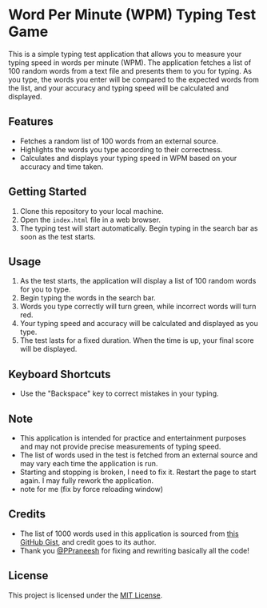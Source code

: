 # Word Per Minute (WPM) Typing Test Game

This is a simple typing test application that allows you to measure your typing speed in words per minute (WPM). The application fetches a list of 100 random words from a text file and presents them to you for typing. As you type, the words you enter will be compared to the expected words from the list, and your accuracy and typing speed will be calculated and displayed.

## Features

- Fetches a random list of 100 words from an external source.
- Highlights the words you type according to their correctness.
- Calculates and displays your typing speed in WPM based on your accuracy and time taken.

## Getting Started

1. Clone this repository to your local machine.
2. Open the `index.html` file in a web browser.
3. The typing test will start automatically. Begin typing in the search bar as soon as the test starts.

## Usage

1. As the test starts, the application will display a list of 100 random words for you to type.
2. Begin typing the words in the search bar.
3. Words you type correctly will turn green, while incorrect words will turn red.
4. Your typing speed and accuracy will be calculated and displayed as you type.
5. The test lasts for a fixed duration. When the time is up, your final score will be displayed.

## Keyboard Shortcuts

- Use the "Backspace" key to correct mistakes in your typing.

## Note

- This application is intended for practice and entertainment purposes and may not provide precise measurements of typing speed.
- The list of words used in the test is fetched from an external source and may vary each time the application is run.
- Starting and stopping is broken, I need to fix it. Restart the page to start again. I may fully rework the application.
- note for me (fix by force reloading window)

## Credits

- The list of 1000 words used in this application is sourced from [this GitHub Gist](https://gist.githubusercontent.com/deekayen/4148741/raw/98d35708fa344717d8eee15d11987de6c8e26d7d/1-1000.txt), and credit goes to its author.
- Thank you [@PPraneesh](https://github.com/PPraneesh) for fixing and rewriting basically all the code!

## License

This project is licensed under the [MIT License](LICENSE).

